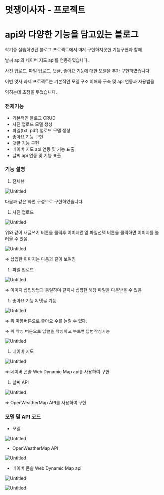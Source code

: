 # 멋쟁이사자 - 프로젝트

# api와 다양한 기능을 담고있는 블로그

학기중 실습하였던 블로그 프로젝트에서 마저 구현하지못한 기능구현과 함께

날씨 api와 네이버 지도 api를 연동하였습니다.

사진 업로드, 파일 업로드, 댓글, 좋아요 기능에 대한 모델을 추가 구현하였습니다.

이번 멋사 과제 프로젝트는 기본적인 모델 구조 이해와 구축 및 api 연동과 사용법을

익히는데 초점을 두었습니다.

### 전체기능

- 기본적인 블로그 CRUD
- 사진 업로드 모델 생성
- 파일(txt, pdf) 업로드 모델 생성
- 좋아요 기능 구현
- 댓글 기능 구현
- 네이버 지도 api 연동 및 기능 표출
- 날씨 api 연동 및 기능 표출

### 기능 설명

1. 전체뷰

![Untitled](%E1%84%86%E1%85%A5%E1%86%BA%E1%84%8C%E1%85%A2%E1%86%BC%E1%84%8B%E1%85%B5%E1%84%89%E1%85%A1%E1%84%8C%E1%85%A1%20-%20%E1%84%91%E1%85%B3%E1%84%85%E1%85%A9%E1%84%8C%E1%85%A6%E1%86%A8%E1%84%90%E1%85%B3%204667d6c5f6314b63b6923b198d9b2ae9/Untitled.png)

다음과 같은 화면 구성으로 구현하였습니다.

1. 사진 업로드

![Untitled](%E1%84%86%E1%85%A5%E1%86%BA%E1%84%8C%E1%85%A2%E1%86%BC%E1%84%8B%E1%85%B5%E1%84%89%E1%85%A1%E1%84%8C%E1%85%A1%20-%20%E1%84%91%E1%85%B3%E1%84%85%E1%85%A9%E1%84%8C%E1%85%A6%E1%86%A8%E1%84%90%E1%85%B3%204667d6c5f6314b63b6923b198d9b2ae9/Untitled%201.png)

위와 같이 새글쓰기 버튼을 클릭후 이미지란 옆 파일선택 버튼을 클릭하면 이미지를 불러올 수 있음.

![Untitled](%E1%84%86%E1%85%A5%E1%86%BA%E1%84%8C%E1%85%A2%E1%86%BC%E1%84%8B%E1%85%B5%E1%84%89%E1%85%A1%E1%84%8C%E1%85%A1%20-%20%E1%84%91%E1%85%B3%E1%84%85%E1%85%A9%E1%84%8C%E1%85%A6%E1%86%A8%E1%84%90%E1%85%B3%204667d6c5f6314b63b6923b198d9b2ae9/Untitled%202.png)

⇒ 삽입한 이미지는 다음과 같이 보여짐

1. 파일 업로드

![Untitled](%E1%84%86%E1%85%A5%E1%86%BA%E1%84%8C%E1%85%A2%E1%86%BC%E1%84%8B%E1%85%B5%E1%84%89%E1%85%A1%E1%84%8C%E1%85%A1%20-%20%E1%84%91%E1%85%B3%E1%84%85%E1%85%A9%E1%84%8C%E1%85%A6%E1%86%A8%E1%84%90%E1%85%B3%204667d6c5f6314b63b6923b198d9b2ae9/Untitled%203.png)

⇒ 이미지 삽입방법과 동일하며 클릭시 삽입한 해당 파일을 다운받을 수 있음

1. 좋아요 기능 & 댓글 기능

![Untitled](%E1%84%86%E1%85%A5%E1%86%BA%E1%84%8C%E1%85%A2%E1%86%BC%E1%84%8B%E1%85%B5%E1%84%89%E1%85%A1%E1%84%8C%E1%85%A1%20-%20%E1%84%91%E1%85%B3%E1%84%85%E1%85%A9%E1%84%8C%E1%85%A6%E1%86%A8%E1%84%90%E1%85%B3%204667d6c5f6314b63b6923b198d9b2ae9/Untitled%204.png)

⇒ 위 따봉버튼으로 좋아요 수를 늘릴 수 있다.

⇒ 위 작성 버튼으로 답글을 작성하고 누르면 답변작성가능 

![Untitled](%E1%84%86%E1%85%A5%E1%86%BA%E1%84%8C%E1%85%A2%E1%86%BC%E1%84%8B%E1%85%B5%E1%84%89%E1%85%A1%E1%84%8C%E1%85%A1%20-%20%E1%84%91%E1%85%B3%E1%84%85%E1%85%A9%E1%84%8C%E1%85%A6%E1%86%A8%E1%84%90%E1%85%B3%204667d6c5f6314b63b6923b198d9b2ae9/Untitled%205.png)

1. 네이버 지도

![Untitled](%E1%84%86%E1%85%A5%E1%86%BA%E1%84%8C%E1%85%A2%E1%86%BC%E1%84%8B%E1%85%B5%E1%84%89%E1%85%A1%E1%84%8C%E1%85%A1%20-%20%E1%84%91%E1%85%B3%E1%84%85%E1%85%A9%E1%84%8C%E1%85%A6%E1%86%A8%E1%84%90%E1%85%B3%204667d6c5f6314b63b6923b198d9b2ae9/Untitled%206.png)

⇒ 네이버 콘솔 Web Dynamic Map api를 사용하여 구현

1. 날씨 API

![Untitled](%E1%84%86%E1%85%A5%E1%86%BA%E1%84%8C%E1%85%A2%E1%86%BC%E1%84%8B%E1%85%B5%E1%84%89%E1%85%A1%E1%84%8C%E1%85%A1%20-%20%E1%84%91%E1%85%B3%E1%84%85%E1%85%A9%E1%84%8C%E1%85%A6%E1%86%A8%E1%84%90%E1%85%B3%204667d6c5f6314b63b6923b198d9b2ae9/Untitled%207.png)

⇒ OpenWeatherMap API를 사용하여 구현

### 모델 및 API 코드

- 모델

![Untitled](%E1%84%86%E1%85%A5%E1%86%BA%E1%84%8C%E1%85%A2%E1%86%BC%E1%84%8B%E1%85%B5%E1%84%89%E1%85%A1%E1%84%8C%E1%85%A1%20-%20%E1%84%91%E1%85%B3%E1%84%85%E1%85%A9%E1%84%8C%E1%85%A6%E1%86%A8%E1%84%90%E1%85%B3%204667d6c5f6314b63b6923b198d9b2ae9/Untitled%208.png)

- OpenWeatherMap API

![Untitled](%E1%84%86%E1%85%A5%E1%86%BA%E1%84%8C%E1%85%A2%E1%86%BC%E1%84%8B%E1%85%B5%E1%84%89%E1%85%A1%E1%84%8C%E1%85%A1%20-%20%E1%84%91%E1%85%B3%E1%84%85%E1%85%A9%E1%84%8C%E1%85%A6%E1%86%A8%E1%84%90%E1%85%B3%204667d6c5f6314b63b6923b198d9b2ae9/Untitled%209.png)

- 네이버 콘솔 Web Dynamic Map api

![Untitled](%E1%84%86%E1%85%A5%E1%86%BA%E1%84%8C%E1%85%A2%E1%86%BC%E1%84%8B%E1%85%B5%E1%84%89%E1%85%A1%E1%84%8C%E1%85%A1%20-%20%E1%84%91%E1%85%B3%E1%84%85%E1%85%A9%E1%84%8C%E1%85%A6%E1%86%A8%E1%84%90%E1%85%B3%204667d6c5f6314b63b6923b198d9b2ae9/Untitled%2010.png)

![Untitled](%E1%84%86%E1%85%A5%E1%86%BA%E1%84%8C%E1%85%A2%E1%86%BC%E1%84%8B%E1%85%B5%E1%84%89%E1%85%A1%E1%84%8C%E1%85%A1%20-%20%E1%84%91%E1%85%B3%E1%84%85%E1%85%A9%E1%84%8C%E1%85%A6%E1%86%A8%E1%84%90%E1%85%B3%204667d6c5f6314b63b6923b198d9b2ae9/Untitled%2011.png)